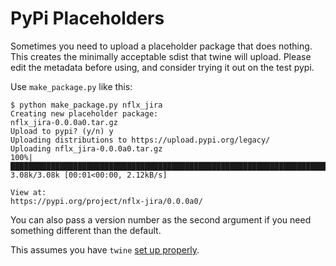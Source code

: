 # PyPi Placeholders

Sometimes you need to upload a placeholder package that does
nothing. This creates the minimally acceptable sdist that twine will
upload. Please edit the metadata before using, and consider trying it
out on the test pypi.

Use `make_package.py` like this:

```
$ python make_package.py nflx_jira
Creating new placeholder package:
nflx_jira-0.0.0a0.tar.gz
Upload to pypi? (y/n) y
Uploading distributions to https://upload.pypi.org/legacy/
Uploading nflx_jira-0.0.0a0.tar.gz
100%|██████████████████████████████████████████████████████████████████████████████| 3.08k/3.08k [00:01<00:00, 2.12kB/s]

View at:
https://pypi.org/project/nflx-jira/0.0.0a0/
```

You can also pass a version number as the second argument if you need something different than the default.

This assumes you have `twine` [set up properly](https://packaging.python.org/tutorials/packaging-projects/#uploading-the-distribution-archives).